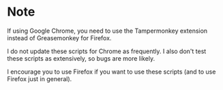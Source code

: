 # Note
If using Google Chrome, you need to use the Tampermonkey extension instead of Greasemonkey for Firefox.

I do not update these scripts for Chrome as frequently. I also don't test these scripts as extensively, so bugs are more likely.

I encourage you to use Firefox if you want to use these scripts (and to use Firefox just in general).